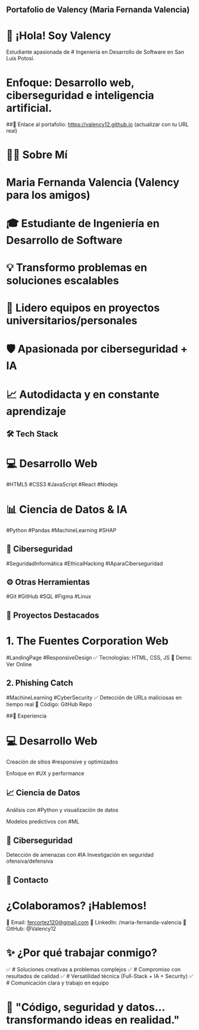 ## Portafolio de Valency (Maria Fernanda Valencia)
# 👋 ¡Hola! Soy Valency
Estudiante apasionada de # Ingeniería en Desarrollo de Software en San Luis Potosí.
# Enfoque: Desarrollo web, ciberseguridad e inteligencia artificial.

##🔗 Enlace al portafolio: https://valency12.github.io (actualizar con tu URL real)

# 👩‍💻 Sobre Mí
# Maria Fernanda Valencia (Valency para los amigos)
# 🎓 Estudiante de Ingeniería en Desarrollo de Software
# 💡 Transformo problemas en soluciones escalables
# 🚀 Lidero equipos en proyectos universitarios/personales
# 🛡️ Apasionada por ciberseguridad + IA
# 📈 Autodidacta y en constante aprendizaje

## 🛠️ Tech Stack
# 💻 Desarrollo Web
#HTML5 #CSS3 #JavaScript #React #Nodejs

# 📊 Ciencia de Datos & IA
#Python #Pandas #MachineLearning #SHAP

## 🔐 Ciberseguridad
#SeguridadInformática #EthicalHacking #IAparaCiberseguridad

## ⚙️ Otras Herramientas
#Git #GitHub #SQL #Figma #Linux

## 🚀 Proyectos Destacados
# 1. The Fuentes Corporation Web
#LandingPage #ResponsiveDesign
✅ Tecnologías: HTML, CSS, JS
🔗 Demo: Ver Online

## 2. Phishing Catch
#MachineLearning #CyberSecurity
✅ Detección de URLs maliciosas en tiempo real
🔗 Código: GitHub Repo

##📌 Experiencia
# 💻 Desarrollo Web
Creación de sitios #responsive y optimizados

Enfoque en #UX y performance

## 📈 Ciencia de Datos
Análisis con #Python y visualización de datos

Modelos predictivos con #ML

## 🤖 Ciberseguridad
Detección de amenazas con #IA
Investigación en seguridad ofensiva/defensiva

## 📩 Contacto
# ¿Colaboramos? ¡Hablemos!
📧 Email: fercortez120@gmail.com
🔗 LinkedIn: /maria-fernanda-valencia
🐙 GitHub: @Valency12

# ✨ ¿Por qué trabajar conmigo?
✅ # Soluciones creativas a problemas complejos
✅ # Compromiso con resultados de calidad
✅ # Versatilidad técnica (Full-Stack + IA + Security)
✅ # Comunicación clara y trabajo en equipo

# 🌟 "Código, seguridad y datos... transformando ideas en realidad."

